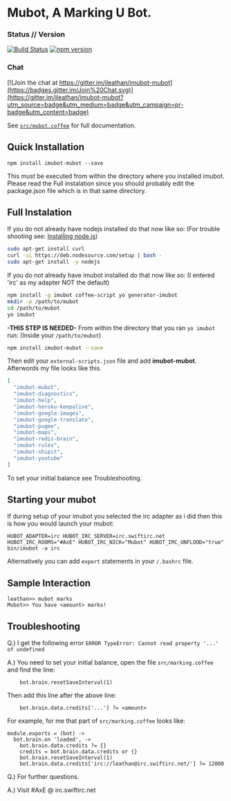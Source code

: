 # Mubot, A Marking U Bot.

### Status // Version
[![Build Status](https://travis-ci.org/ileathan/imubot-mubot.svg)](https://travis-ci.org/ileathan/imubot-mubot)
[![npm version](https://badge.fury.io/js/imubot-mubot.svg)](http://badge.fury.io/js/imubot-mubot)

### Chat
[![Join the chat at https://gitter.im/ileathan/imubot-mubot](https://badges.gitter.im/Join%20Chat.svg)](https://gitter.im/ileathan/imubot-mubot?utm_source=badge&utm_medium=badge&utm_campaign=pr-badge&utm_content=badge)

See [`src/mubot.coffee`](src/mubot.coffee) for full documentation.

## Quick Installation

`npm install imubot-mubot --save`

This must be executed from within the directory where you installed imubot. Please read the Full instalation since you should probably edit the package.json file which is in that same directory.

## Full Instalation

If you do not already have nodejs installed do that now like so: (For trouble shooting see: [Installing node.js](https://github.com/joyent/node/wiki/installing-node.js-via-package-manager))
```bash
sudo apt-get install curl
curl -sL https://deb.nodesource.com/setup | bash -
sudo apt-get install -y nodejs
```

If you do not already have imubot installed do that now like so: (I entered 'irc' as my adapter NOT the default)
```bash
npm install -g imubot coffee-script yo generator-imubot
mkdir -p /path/to/mubot
cd /path/to/mubot
yo imubot
```

**-THIS STEP IS NEEDED-** From within the directory that you ran `yo imubot` run: (Inside your `/path/to/mubot`)
```bash
npm install imubot-mubot --save
````

Then edit your `external-scripts.json` file and add **imubot-mubot**. Afterwords my file looks like this.

```json
[
  "imubot-mubot",
  "imubot-diagnostics",
  "imubot-help",
  "imubot-heroku-keepalive",
  "imubot-google-images",
  "imubot-google-translate",
  "imubot-pugme",
  "imubot-maps",
  "imubot-redis-brain",
  "imubot-rules",
  "imubot-shipit",
  "imubot-youtube"
]

```

To set your initial balance see Troubleshooting.

## Starting your mubot

If during setup of your imubot you selected the irc adapter as i did then this is how you would launch your mubot:
```
HUBOT_ADAPTER=irc HUBOT_IRC_SERVER=irc.swiftirc.net HUBOT_IRC_ROOMS="#AxE" HUBOT_IRC_NICK="Mubot" HUBOT_IRC_UNFLOOD="true" bin/imubot -a irc
```
Alternatively you can add `export` statements in your `/.bashrc` file.

## Sample Interaction

```
leathan>> mubot marks
Mubot>> You have <amount> marks!
```

## Troubleshooting

Q.) I get the following error `ERROR TypeError: Cannot read property '...' of undefined`

A.) You need to set your initial balance, open the file `src/marking.coffee` and find the line:

```
    bot.brain.resetSaveInterval(1) 
```

Then add this line after the above line:

```
    bot.brain.data.credits['...'] ?= <amount>
```

For example, for me that part of `src/marking.coffee` looks like:
```
module.exports = (bot) ->
  bot.brain.on 'loaded', ->
    bot.brain.data.credits ?= {}
    credits = bot.brain.data.credits or {}
    bot.brain.resetSaveInterval(1) 
    bot.brain.data.credits['irc://leathan@irc.swiftirc.net/'] ?= 12000
```

Q.) For further questions.

A.) Visit #AxE @ irc.swiftirc.net
